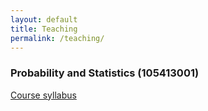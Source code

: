 ```yaml
---
layout: default
title: Teaching
permalink: /teaching/
---
```



### **Probability and Statistics (105413001)**

[Course syllabus](files/course_materials/statistics/syllabus.pdf)



